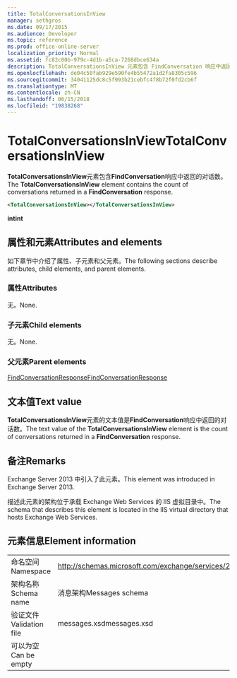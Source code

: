 ```yaml
---
title: TotalConversationsInView
manager: sethgros
ms.date: 09/17/2015
ms.audience: Developer
ms.topic: reference
ms.prod: office-online-server
localization_priority: Normal
ms.assetid: fc82c00b-979c-4d1b-a5ca-7268dbce634a
description: TotalConversationsInView 元素包含 FindConversation 响应中返回的对话数。
ms.openlocfilehash: de04c50fab929e590fe4b55472a1d2fa8305c596
ms.sourcegitcommit: 34041125dc8c5f993b21cebfc4f8b72f0fd2cb6f
ms.translationtype: MT
ms.contentlocale: zh-CN
ms.lasthandoff: 06/15/2018
ms.locfileid: "19838268"
---
```

# <a name="totalconversationsinview"></a><span data-ttu-id="4d376-103">TotalConversationsInView</span><span class="sxs-lookup"><span data-stu-id="4d376-103">TotalConversationsInView</span></span>

<span data-ttu-id="4d376-104">**TotalConversationsInView**元素包含**FindConversation**响应中返回的对话数。</span><span class="sxs-lookup"><span data-stu-id="4d376-104">The **TotalConversationsInView** element contains the count of conversations returned in a **FindConversation** response.</span></span> 
  
```XML
<TotalConversationsInView></TotalConversationsInView>
```

 <span data-ttu-id="4d376-105">**int**</span><span class="sxs-lookup"><span data-stu-id="4d376-105">**int**</span></span>
## <a name="attributes-and-elements"></a><span data-ttu-id="4d376-106">属性和元素</span><span class="sxs-lookup"><span data-stu-id="4d376-106">Attributes and elements</span></span>

<span data-ttu-id="4d376-107">如下章节中介绍了属性、子元素和父元素。</span><span class="sxs-lookup"><span data-stu-id="4d376-107">The following sections describe attributes, child elements, and parent elements.</span></span>
  
### <a name="attributes"></a><span data-ttu-id="4d376-108">属性</span><span class="sxs-lookup"><span data-stu-id="4d376-108">Attributes</span></span>

<span data-ttu-id="4d376-109">无。</span><span class="sxs-lookup"><span data-stu-id="4d376-109">None.</span></span>
  
### <a name="child-elements"></a><span data-ttu-id="4d376-110">子元素</span><span class="sxs-lookup"><span data-stu-id="4d376-110">Child elements</span></span>

<span data-ttu-id="4d376-111">无。</span><span class="sxs-lookup"><span data-stu-id="4d376-111">None.</span></span>
  
### <a name="parent-elements"></a><span data-ttu-id="4d376-112">父元素</span><span class="sxs-lookup"><span data-stu-id="4d376-112">Parent elements</span></span>

[<span data-ttu-id="4d376-113">FindConversationResponse</span><span class="sxs-lookup"><span data-stu-id="4d376-113">FindConversationResponse</span></span>](findconversationresponse.md)
  
## <a name="text-value"></a><span data-ttu-id="4d376-114">文本值</span><span class="sxs-lookup"><span data-stu-id="4d376-114">Text value</span></span>

<span data-ttu-id="4d376-115">**TotalConversationsInView**元素的文本值是**FindConversation**响应中返回的对话数。</span><span class="sxs-lookup"><span data-stu-id="4d376-115">The text value of the **TotalConversationsInView** element is the count of conversations returned in a **FindConversation** response.</span></span> 
  
## <a name="remarks"></a><span data-ttu-id="4d376-116">备注</span><span class="sxs-lookup"><span data-stu-id="4d376-116">Remarks</span></span>

<span data-ttu-id="4d376-117">Exchange Server 2013 中引入了此元素。</span><span class="sxs-lookup"><span data-stu-id="4d376-117">This element was introduced in Exchange Server 2013.</span></span>
  
<span data-ttu-id="4d376-118">描述此元素的架构位于承载 Exchange Web Services 的 IIS 虚拟目录中。</span><span class="sxs-lookup"><span data-stu-id="4d376-118">The schema that describes this element is located in the IIS virtual directory that hosts Exchange Web Services.</span></span>
  
## <a name="element-information"></a><span data-ttu-id="4d376-119">元素信息</span><span class="sxs-lookup"><span data-stu-id="4d376-119">Element information</span></span>

|||
|:-----|:-----|
|<span data-ttu-id="4d376-120">命名空间</span><span class="sxs-lookup"><span data-stu-id="4d376-120">Namespace</span></span>  <br/> |http://schemas.microsoft.com/exchange/services/2006/messages  <br/> |
|<span data-ttu-id="4d376-121">架构名称</span><span class="sxs-lookup"><span data-stu-id="4d376-121">Schema name</span></span>  <br/> |<span data-ttu-id="4d376-122">消息架构</span><span class="sxs-lookup"><span data-stu-id="4d376-122">Messages schema</span></span>  <br/> |
|<span data-ttu-id="4d376-123">验证文件</span><span class="sxs-lookup"><span data-stu-id="4d376-123">Validation file</span></span>  <br/> |<span data-ttu-id="4d376-124">messages.xsd</span><span class="sxs-lookup"><span data-stu-id="4d376-124">messages.xsd</span></span>  <br/> |
|<span data-ttu-id="4d376-125">可以为空</span><span class="sxs-lookup"><span data-stu-id="4d376-125">Can be empty</span></span>  <br/> ||
   

